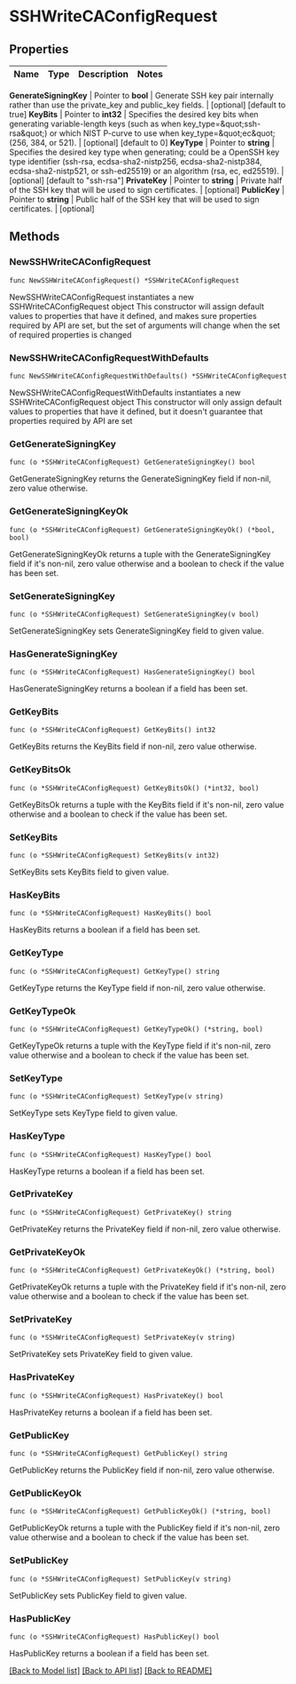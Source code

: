 # SSHWriteCAConfigRequest


## Properties

Name | Type | Description | Notes
------------ | ------------- | ------------- | -------------


**GenerateSigningKey** | Pointer to **bool** | Generate SSH key pair internally rather than use the private_key and public_key fields. | [optional] [default to true]
**KeyBits** | Pointer to **int32** | Specifies the desired key bits when generating variable-length keys (such as when key_type&#x3D;\&quot;ssh-rsa\&quot;) or which NIST P-curve to use when key_type&#x3D;\&quot;ec\&quot; (256, 384, or 521). | [optional] [default to 0]
**KeyType** | Pointer to **string** | Specifies the desired key type when generating; could be a OpenSSH key type identifier (ssh-rsa, ecdsa-sha2-nistp256, ecdsa-sha2-nistp384, ecdsa-sha2-nistp521, or ssh-ed25519) or an algorithm (rsa, ec, ed25519). | [optional] [default to "ssh-rsa"]
**PrivateKey** | Pointer to **string** | Private half of the SSH key that will be used to sign certificates. | [optional] 
**PublicKey** | Pointer to **string** | Public half of the SSH key that will be used to sign certificates. | [optional] 



## Methods


### NewSSHWriteCAConfigRequest

`func NewSSHWriteCAConfigRequest() *SSHWriteCAConfigRequest`

NewSSHWriteCAConfigRequest instantiates a new SSHWriteCAConfigRequest object
This constructor will assign default values to properties that have it defined,
and makes sure properties required by API are set, but the set of arguments
will change when the set of required properties is changed

### NewSSHWriteCAConfigRequestWithDefaults

`func NewSSHWriteCAConfigRequestWithDefaults() *SSHWriteCAConfigRequest`

NewSSHWriteCAConfigRequestWithDefaults instantiates a new SSHWriteCAConfigRequest object
This constructor will only assign default values to properties that have it defined,
but it doesn't guarantee that properties required by API are set


### GetGenerateSigningKey

`func (o *SSHWriteCAConfigRequest) GetGenerateSigningKey() bool`

GetGenerateSigningKey returns the GenerateSigningKey field if non-nil, zero value otherwise.

### GetGenerateSigningKeyOk

`func (o *SSHWriteCAConfigRequest) GetGenerateSigningKeyOk() (*bool, bool)`

GetGenerateSigningKeyOk returns a tuple with the GenerateSigningKey field if it's non-nil, zero value otherwise
and a boolean to check if the value has been set.

### SetGenerateSigningKey

`func (o *SSHWriteCAConfigRequest) SetGenerateSigningKey(v bool)`

SetGenerateSigningKey sets GenerateSigningKey field to given value.


### HasGenerateSigningKey

`func (o *SSHWriteCAConfigRequest) HasGenerateSigningKey() bool`

HasGenerateSigningKey returns a boolean if a field has been set.




### GetKeyBits

`func (o *SSHWriteCAConfigRequest) GetKeyBits() int32`

GetKeyBits returns the KeyBits field if non-nil, zero value otherwise.

### GetKeyBitsOk

`func (o *SSHWriteCAConfigRequest) GetKeyBitsOk() (*int32, bool)`

GetKeyBitsOk returns a tuple with the KeyBits field if it's non-nil, zero value otherwise
and a boolean to check if the value has been set.

### SetKeyBits

`func (o *SSHWriteCAConfigRequest) SetKeyBits(v int32)`

SetKeyBits sets KeyBits field to given value.


### HasKeyBits

`func (o *SSHWriteCAConfigRequest) HasKeyBits() bool`

HasKeyBits returns a boolean if a field has been set.




### GetKeyType

`func (o *SSHWriteCAConfigRequest) GetKeyType() string`

GetKeyType returns the KeyType field if non-nil, zero value otherwise.

### GetKeyTypeOk

`func (o *SSHWriteCAConfigRequest) GetKeyTypeOk() (*string, bool)`

GetKeyTypeOk returns a tuple with the KeyType field if it's non-nil, zero value otherwise
and a boolean to check if the value has been set.

### SetKeyType

`func (o *SSHWriteCAConfigRequest) SetKeyType(v string)`

SetKeyType sets KeyType field to given value.


### HasKeyType

`func (o *SSHWriteCAConfigRequest) HasKeyType() bool`

HasKeyType returns a boolean if a field has been set.




### GetPrivateKey

`func (o *SSHWriteCAConfigRequest) GetPrivateKey() string`

GetPrivateKey returns the PrivateKey field if non-nil, zero value otherwise.

### GetPrivateKeyOk

`func (o *SSHWriteCAConfigRequest) GetPrivateKeyOk() (*string, bool)`

GetPrivateKeyOk returns a tuple with the PrivateKey field if it's non-nil, zero value otherwise
and a boolean to check if the value has been set.

### SetPrivateKey

`func (o *SSHWriteCAConfigRequest) SetPrivateKey(v string)`

SetPrivateKey sets PrivateKey field to given value.


### HasPrivateKey

`func (o *SSHWriteCAConfigRequest) HasPrivateKey() bool`

HasPrivateKey returns a boolean if a field has been set.




### GetPublicKey

`func (o *SSHWriteCAConfigRequest) GetPublicKey() string`

GetPublicKey returns the PublicKey field if non-nil, zero value otherwise.

### GetPublicKeyOk

`func (o *SSHWriteCAConfigRequest) GetPublicKeyOk() (*string, bool)`

GetPublicKeyOk returns a tuple with the PublicKey field if it's non-nil, zero value otherwise
and a boolean to check if the value has been set.

### SetPublicKey

`func (o *SSHWriteCAConfigRequest) SetPublicKey(v string)`

SetPublicKey sets PublicKey field to given value.


### HasPublicKey

`func (o *SSHWriteCAConfigRequest) HasPublicKey() bool`

HasPublicKey returns a boolean if a field has been set.









[[Back to Model list]](../README.md#documentation-for-models) [[Back to API list]](../README.md#documentation-for-api-endpoints) [[Back to README]](../README.md)


